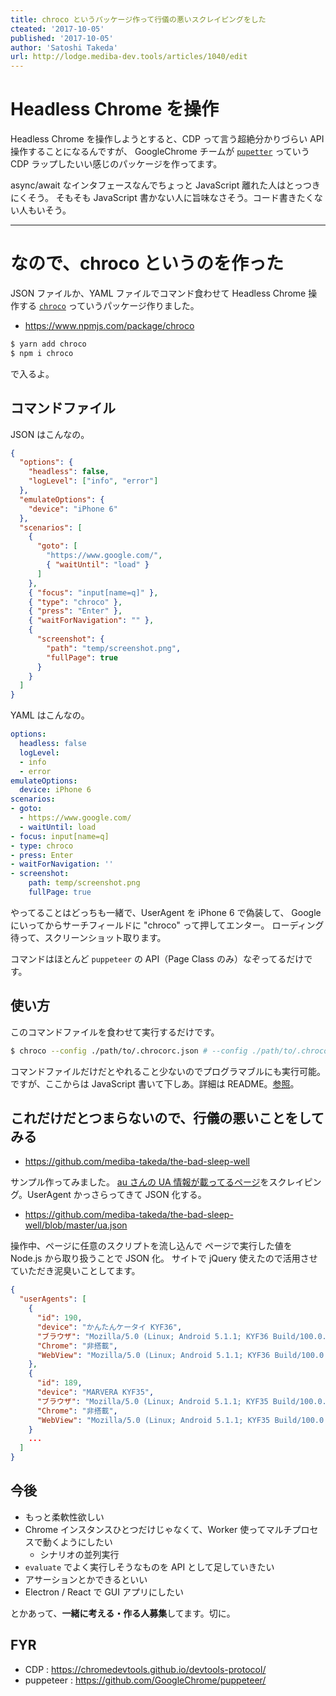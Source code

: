 ```yaml
---
title: chroco というパッケージ作って行儀の悪いスクレイピングをした
cteated: '2017-10-05'
published: '2017-10-05'
author: 'Satoshi Takeda'
url: http://lodge.mediba-dev.tools/articles/1040/edit
---
```


# Headless Chrome を操作

Headless Chrome を操作しようとすると、CDP って言う超絶分かりづらい API 操作することになるんですが、
GoogleChrome チームが [`pupetter`](https://github.com/GoogleChrome/puppeteer/i) っていう CDP ラップしたいい感じのパッケージを作ってます。

async/await なインタフェースなんでちょっと JavaScript 離れた人はとっつきにくそう。
そもそも JavaScript 書かない人に旨味なさそう。コード書きたくない人もいそう。

---

# なので、chroco というのを作った

JSON ファイルか、YAML ファイルでコマンド食わせて Headless Chrome 操作する
[`chroco`](https://www.npmjs.com/package/chroco) っていうパッケージ作りました。

- https://www.npmjs.com/package/chroco

```bash
$ yarn add chroco
$ npm i chroco
```

で入るよ。

## コマンドファイル

JSON はこんなの。

```json
{
  "options": {
    "headless": false,
    "logLevel": ["info", "error"]
  },
  "emulateOptions": {
    "device": "iPhone 6"
  },
  "scenarios": [
    {
      "goto": [
        "https://www.google.com/",
        { "waitUntil": "load" }
      ]
    },
    { "focus": "input[name=q]" },
    { "type": "chroco" },
    { "press": "Enter" },
    { "waitForNavigation": "" },
    {
      "screenshot": {
        "path": "temp/screenshot.png",
        "fullPage": true
      }
    }
  ]
}
```

YAML はこんなの。

```yaml
options:
  headless: false
  logLevel:
  - info
  - error
emulateOptions:
  device: iPhone 6
scenarios:
- goto:
  - https://www.google.com/
  - waitUntil: load
- focus: input[name=q]
- type: chroco
- press: Enter
- waitForNavigation: ''
- screenshot:
    path: temp/screenshot.png
    fullPage: true
```

やってることはどっちも一緒で、UserAgent を iPhone 6 で偽装して、
Google にいってからサーチフィールドに "chroco" って押してエンター。
ローディング待って、スクリーンショット取ります。

コマンドはほとんど `puppeteer` の API（Page Class のみ）なぞってるだけです。

## 使い方

このコマンドファイルを食わせて実行するだけです。

```bash
$ chroco --config ./path/to/.chrocorc.json # --config ./path/to/.chrocorc.yml
```

コマンドファイルだけだとやれること少ないのでプログラマブルにも実行可能。
ですが、ここからは JavaScript 書いて下しあ。詳細は README。[参照](https://github.com/tkdn/chroco/blob/master/sample/search.js)。

## これだけだとつまらないので、行儀の悪いことをしてみる

- https://github.com/mediba-takeda/the-bad-sleep-well

サンプル作ってみました。
[au さんの UA 情報が載ってるページ](https://www.au.com/developer/android/kishu/ua/)をスクレイピング。UserAgent かっさらってきて JSON 化する。

- https://github.com/mediba-takeda/the-bad-sleep-well/blob/master/ua.json

操作中、ページに任意のスクリプトを流し込んで
ページで実行した値を Node.js から取り扱うことで JSON 化。
サイトで jQuery 使えたので活用させていただき泥臭いことしてます。

```json
{
  "userAgents": [
    {
      "id": 190,
      "device": "かんたんケータイ KYF36",
      "ブラウザ": "Mozilla/5.0 (Linux; Android 5.1.1; KYF36 Build/100.0.2100; wv) AppleWebkit/537.36 (KHTML, like Gecko) Version/4.0 Chrome/55.0.2883.91 Mobile Safari/537.36",
      "Chrome": "非搭載",
      "WebView": "Mozilla/5.0 (Linux; Android 5.1.1; KYF36 Build/100.0.2100; wv) AppleWebkit/537.36 (KHTML, like Gecko) Version/4.0 Chrome/55.0.2883.91 Mobile Safari/537.36"
    },
    {
      "id": 189,
      "device": "MARVERA KYF35",
      "ブラウザ": "Mozilla/5.0 (Linux; Android 5.1.1; KYF35 Build/100.0.2100; wv) AppleWebkit/537.36 (KHTML, like Gecko) Version/4.0 Chrome/55.0.2883.91 Mobile Safari/537.36",
      "Chrome": "非搭載",
      "WebView": "Mozilla/5.0 (Linux; Android 5.1.1; KYF35 Build/100.0.2100; wv) AppleWebkit/537.36 (KHTML, like Gecko) Version/4.0 Chrome/55.0.2883.91 Mobile Safari/537.36"
    }
    ...
  ]
}
```

## 今後

- もっと柔軟性欲しい
- Chrome インスタンスひとつだけじゃなくて、Worker 使ってマルチプロセスで動くようにしたい
  - シナリオの並列実行
- `evaluate` でよく実行しそうなものを API として足していきたい
- アサーションとかできるといい
- Electron / React で GUI アプリにしたい

とかあって、**一緒に考える・作る人募集**してます。切に。

## FYR

- CDP : https://chromedevtools.github.io/devtools-protocol/
- puppeteer : https://github.com/GoogleChrome/puppeteer/
